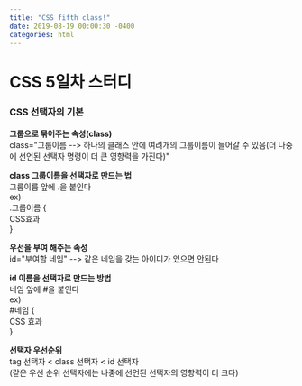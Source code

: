 ```yaml
---
title: "CSS fifth class!"
date: 2019-08-19 00:00:30 -0400
categories: html
---
```

<h1>CSS 5일차 스터디</h1>
<h3>CSS 선택자의 기본</h3>
<p><strong>그룹으로 묶어주는 속성(class)</strong><br>
class="그룹이름 --> 하나의 클래스 안에 여려개의 그룹이름이 들어갈 수 있음(더 나중에 선언된 선택자 명령이 더 큰 영향력을 가진다)"</p>
<p><strong>class 그룹이름을 선택자로 만드는 법</strong><br>
그룹이름 앞에 &#46을 붙인다<br>
ex)<br>
&#46그룹이름 {<br>
CSS효과<br>
}</p>
<p><strong>우선을 부여 해주는 속성</strong><br>
id="부여할 네임" --> 같은 네임을 갖는 아이디가 있으면 안된다</p>
<p><strong>id 이름을 선택자로 만드는 방법</strong><br>
네임 앞에 &#35을 붙인다<br>
ex)<br>
&#35네임 {<br>
CSS 효과<br>
}</p>
<p><strong>선택자 우선순위</strong><br>
tag 선택자 < class 선택자 < id 선택자<br>
(같은 우선 순위 선택자에는 나중에 선언된 선택자의 영향력이 더 크다)</p>	

